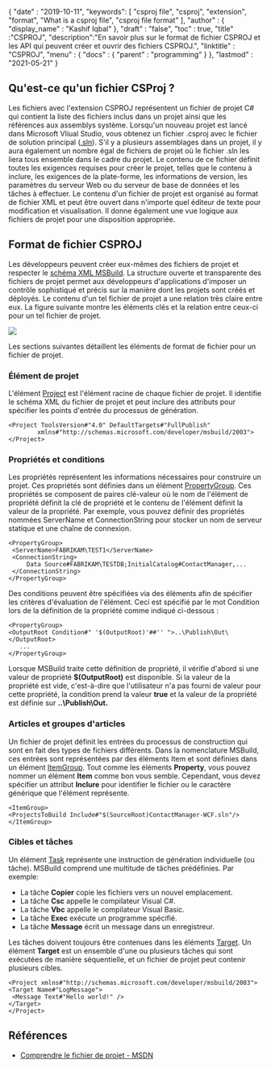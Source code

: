 {
  "date" : "2019-10-11",
  "keywords": [ "csproj file", "csproj", "extension", "format", "What is a csproj file", "csproj file format" ],
  "author" : {
    "display_name" : "Kashif Iqbal"
},
  "draft" : "false",
  "toc" : true,
  "title" :"CSPROJ",
  "description":"En savoir plus sur le format de fichier CSPROJ et les API qui peuvent créer et ouvrir des fichiers CSPROJ.",
  "linktitle" : "CSPROJ",
  "menu" : {
    "docs" : {
      "parent" : "programming"
}
},
  "lastmod" : "2021-05-21"
}

## Qu'est-ce qu'un fichier CSProj ?
Les fichiers avec l'extension CSPROJ représentent un fichier de projet C# qui contient la liste des fichiers inclus dans un projet ainsi que les références aux assemblys système. Lorsqu'un nouveau projet est lancé dans Microsoft VIiual Studio, vous obtenez un fichier .csproj avec le fichier de solution principal ([.sln](/fr/programming/sln/)). S'il y a plusieurs assemblages dans un projet, il y aura également un nombre égal de fichiers de projet où le fichier .sln les liera tous ensemble dans le cadre du projet. Le contenu de ce fichier définit toutes les exigences requises pour créer le projet, telles que le contenu à inclure, les exigences de la plate-forme, les informations de version, les paramètres du serveur Web ou du serveur de base de données et les tâches à effectuer. Le contenu d'un fichier de projet est organisé au format de fichier XML et peut être ouvert dans n'importe quel éditeur de texte pour modification et visualisation. Il donne également une vue logique aux fichiers de projet pour une disposition appropriée.

## Format de fichier CSPROJ #

Les développeurs peuvent créer eux-mêmes des fichiers de projet et respecter le [schéma XML MSBuild](https://msdn.microsoft.com/library/5dy88c2e.aspx). La structure ouverte et transparente des fichiers de projet permet aux développeurs d'applications d'imposer un contrôle sophistiqué et précis sur la manière dont les projets sont créés et déployés. Le contenu d'un tel fichier de projet a une relation très claire entre eux. La figure suivante montre les éléments clés et la relation entre ceux-ci pour un tel fichier de projet.

![](https://learn.microsoft.com/en-us/aspnet/web-forms/overview/deployment/web-deployment-in-the-enterprise/understanding-the-project-file/_static/image2.png)

Les sections suivantes détaillent les éléments de format de fichier pour un fichier de projet.

### Élément de projet ###

L'élément [Project](https://msdn.microsoft.com/library/bcxfsh87.aspx) est l'élément racine de chaque fichier de projet. Il identifie le schéma XML du fichier de projet et peut inclure des attributs pour spécifier les points d'entrée du processus de génération.

```
<Project ToolsVersion#"4.0" DefaultTargets#"FullPublish"
        xmlns#"http://schemas.microsoft.com/developer/msbuild/2003">
</Project>
```

### Propriétés et conditions

Les propriétés représentent les informations nécessaires pour construire un projet. Ces propriétés sont définies dans un élément [PropertyGroup](https://msdn.microsoft.com/library/t4w159bs.aspx). Ces propriétés se composent de paires clé-valeur où le nom de l'élément de propriété définit la clé de propriété et le contenu de l'élément définit la valeur de la propriété. Par exemple, vous pouvez définir des propriétés nommées ServerName et ConnectionString pour stocker un nom de serveur statique et une chaîne de connexion.

```
<PropertyGroup>    
 <ServerName>FABRIKAM\TEST1</ServerName>
 <ConnectionString>
     Data Source#FABRIKAM\TESTDB;InitialCatalog#ContactManager,...
 </ConnectionString>
</PropertyGroup>
```

Des conditions peuvent être spécifiées via des éléments afin de spécifier les critères d'évaluation de l'élément. Ceci est spécifié par le mot Condition lors de la définition de la propriété comme indiqué ci-dessous :

```
<PropertyGroup>
<OutputRoot Condition#" '$(OutputRoot)'##'' ">..\Publish\Out\</OutputRoot>
   ...
</PropertyGroup>
```

Lorsque MSBuild traite cette définition de propriété, il vérifie d'abord si une valeur de propriété **$(OutputRoot)** est disponible. Si la valeur de la propriété est vide, c'est-à-dire que l'utilisateur n'a pas fourni de valeur pour cette propriété, la condition prend la valeur **true** et la valeur de la propriété est définie sur **..\Publish\Out.**

### Articles et groupes d'articles

Un fichier de projet définit les entrées du processus de construction qui sont en fait des types de fichiers différents. Dans la nomenclature MSBuild, ces entrées sont représentées par des éléments Item et sont définies dans un élément [ItemGroup](https://msdn.microsoft.com/library/646dk05y.aspx). Tout comme les éléments **Property**, vous pouvez nommer un élément **Item** comme bon vous semble. Cependant, vous devez spécifier un attribut **Inclure** pour identifier le fichier ou le caractère générique que l'élément représente.

```
<ItemGroup>
<ProjectsToBuild Include#"$(SourceRoot)ContactManager-WCF.sln"/>
</ItemGroup>
```

### Cibles et tâches

Un élément [Task](https://msdn.microsoft.com/library/77f2hx1s.aspx) représente une instruction de génération individuelle (ou tâche). MSBuild comprend une multitude de tâches prédéfinies. Par exemple:

* La tâche **Copier** copie les fichiers vers un nouvel emplacement.
* La tâche **Csc** appelle le compilateur Visual C#.
* La tâche **Vbc** appelle le compilateur Visual Basic.
* La tâche **Exec** exécute un programme spécifié.
* La tâche **Message** écrit un message dans un enregistreur.

Les tâches doivent toujours être contenues dans les éléments [Target](https://msdn.microsoft.com/library/t50z2hka.aspx). Un élément **Target** est un ensemble d'une ou plusieurs tâches qui sont exécutées de manière séquentielle, et un fichier de projet peut contenir plusieurs cibles.

```
<Project xmlns#"http://schemas.microsoft.com/developer/msbuild/2003">
<Target Name#"LogMessage">
 <Message Text#"Hello world!" />
</Target>
</Project>
```

## Références

* [Comprendre le fichier de projet - MSDN](https://learn.microsoft.com/en-us/aspnet/web-forms/overview/deployment/web-deployment-in-the-enterprise/understanding-the-project-file)

